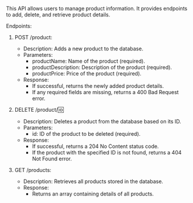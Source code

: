 This API allows users to manage product information. It provides endpoints to add, delete, and retrieve product details.

Endpoints:
1. POST /product:
   - Description: Adds a new product to the database.
   - Parameters: 
     - productName: Name of the product (required).
     - productDescription: Description of the product (required).
     - productPrice: Price of the product (required).
   - Response:
     - If successful, returns the newly added product details.
     - If any required fields are missing, returns a 400 Bad Request error.

2. DELETE /product/:id:
   - Description: Deletes a product from the database based on its ID.
   - Parameters: 
     - id: ID of the product to be deleted (required).
   - Response:
     - If successful, returns a 204 No Content status code.
     - If the product with the specified ID is not found, returns a 404 Not Found error.

3. GET /products:
   - Description: Retrieves all products stored in the database.
   - Response:
     - Returns an array containing details of all products.

